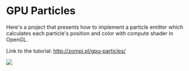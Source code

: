 # GPU Particles


Here's a project that presents how to implement a particle emitter which calculates each particle's position and color with compute shader in OpenGL.

Link to the tutorial: http://zompi.pl/gpu-particles/

![](http://zompi.pl/wp-content/uploads/2014/12/Particles-2014-12-02-23-35-58-40.png)